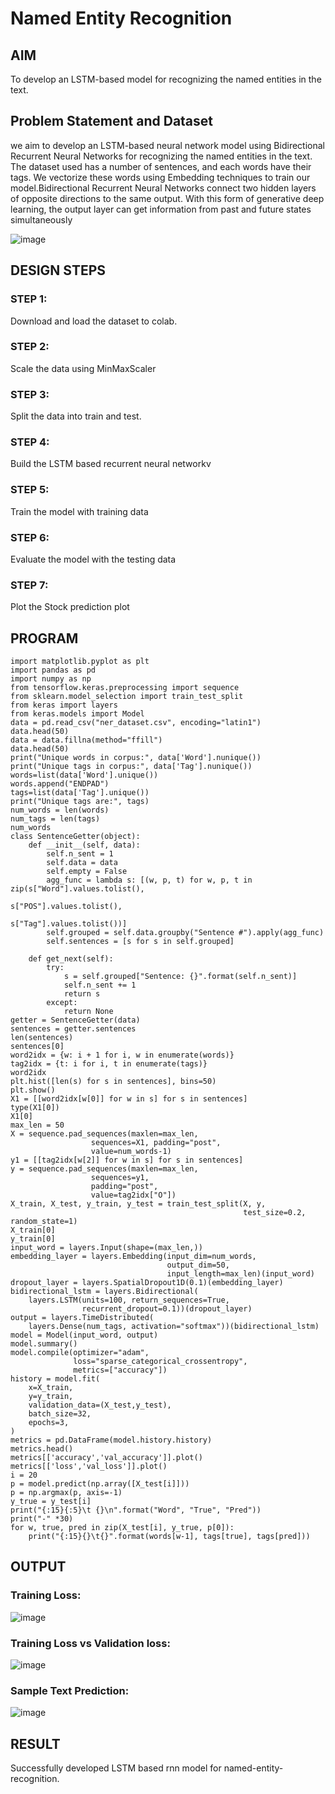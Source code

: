 # Named Entity Recognition

## AIM

To develop an LSTM-based model for recognizing the named entities in the text.

## Problem Statement and Dataset

we aim to develop an LSTM-based neural network model using Bidirectional Recurrent Neural Networks for recognizing the named entities in the text. The dataset used has a number of sentences, and each words have their tags. We vectorize these words using Embedding techniques to train our model.Bidirectional Recurrent Neural Networks connect two hidden layers of opposite directions to the same output. With this form of generative deep learning, the output layer can get information from past and future states simultaneously

![image](https://user-images.githubusercontent.com/75235293/197329733-9d2ca067-1f65-4cbc-b776-b8ad9ad9690e.png)

## DESIGN STEPS

### STEP 1:
Download and load the dataset to colab.
### STEP 2:
Scale the data using MinMaxScaler
### STEP 3:
Split the data into train and test.
### STEP 4:
Build the LSTM based recurrent neural networkv
### STEP 5:
Train the model with training data
### STEP 6:
Evaluate the model with the testing data
### STEP 7:
Plot the Stock prediction plot

## PROGRAM
```python3
import matplotlib.pyplot as plt
import pandas as pd
import numpy as np
from tensorflow.keras.preprocessing import sequence
from sklearn.model_selection import train_test_split
from keras import layers
from keras.models import Model
data = pd.read_csv("ner_dataset.csv", encoding="latin1")
data.head(50)
data = data.fillna(method="ffill")
data.head(50)
print("Unique words in corpus:", data['Word'].nunique())
print("Unique tags in corpus:", data['Tag'].nunique())
words=list(data['Word'].unique())
words.append("ENDPAD")
tags=list(data['Tag'].unique())
print("Unique tags are:", tags)
num_words = len(words)
num_tags = len(tags)
num_words
class SentenceGetter(object):
    def __init__(self, data):
        self.n_sent = 1
        self.data = data
        self.empty = False
        agg_func = lambda s: [(w, p, t) for w, p, t in zip(s["Word"].values.tolist(),
                                                           s["POS"].values.tolist(),
                                                           s["Tag"].values.tolist())]
        self.grouped = self.data.groupby("Sentence #").apply(agg_func)
        self.sentences = [s for s in self.grouped]
    
    def get_next(self):
        try:
            s = self.grouped["Sentence: {}".format(self.n_sent)]
            self.n_sent += 1
            return s
        except:
            return None
getter = SentenceGetter(data)
sentences = getter.sentences
len(sentences)
sentences[0]
word2idx = {w: i + 1 for i, w in enumerate(words)}
tag2idx = {t: i for i, t in enumerate(tags)}
word2idx
plt.hist([len(s) for s in sentences], bins=50)
plt.show()
X1 = [[word2idx[w[0]] for w in s] for s in sentences]
type(X1[0])
X1[0]
max_len = 50
X = sequence.pad_sequences(maxlen=max_len,
                  sequences=X1, padding="post",
                  value=num_words-1)
y1 = [[tag2idx[w[2]] for w in s] for s in sentences]
y = sequence.pad_sequences(maxlen=max_len,
                  sequences=y1,
                  padding="post",
                  value=tag2idx["O"])
X_train, X_test, y_train, y_test = train_test_split(X, y,
                                                    test_size=0.2, random_state=1)
X_train[0]
y_train[0]
input_word = layers.Input(shape=(max_len,))
embedding_layer = layers.Embedding(input_dim=num_words,
                                   output_dim=50,
                                   input_length=max_len)(input_word)
dropout_layer = layers.SpatialDropout1D(0.1)(embedding_layer)
bidirectional_lstm = layers.Bidirectional(
    layers.LSTM(units=100, return_sequences=True,
                recurrent_dropout=0.1))(dropout_layer)
output = layers.TimeDistributed(
    layers.Dense(num_tags, activation="softmax"))(bidirectional_lstm)                                                
model = Model(input_word, output)  
model.summary()
model.compile(optimizer="adam",
              loss="sparse_categorical_crossentropy",
              metrics=["accuracy"])
history = model.fit(
    x=X_train,
    y=y_train,
    validation_data=(X_test,y_test),
    batch_size=32, 
    epochs=3,
)
metrics = pd.DataFrame(model.history.history)
metrics.head()
metrics[['accuracy','val_accuracy']].plot()
metrics[['loss','val_loss']].plot()
i = 20
p = model.predict(np.array([X_test[i]]))
p = np.argmax(p, axis=-1)
y_true = y_test[i]
print("{:15}{:5}\t {}\n".format("Word", "True", "Pred"))
print("-" *30)
for w, true, pred in zip(X_test[i], y_true, p[0]):
    print("{:15}{}\t{}".format(words[w-1], tags[true], tags[pred]))
```

## OUTPUT

### Training Loss:
![image](https://user-images.githubusercontent.com/75235293/197328939-d0f8f656-0d66-422e-aa7b-3c1effaeafe6.png)
### Training Loss vs Validation loss:
![image](https://user-images.githubusercontent.com/75235293/197328959-b1106545-ef4d-4aad-8739-ff8bbb575b93.png)

### Sample Text Prediction:
![image](https://user-images.githubusercontent.com/75235293/197328978-569f3f41-818a-4bb3-a0ee-b5239963db3e.png)

## RESULT
Successfully developed LSTM based rnn model for named-entity-recognition.
